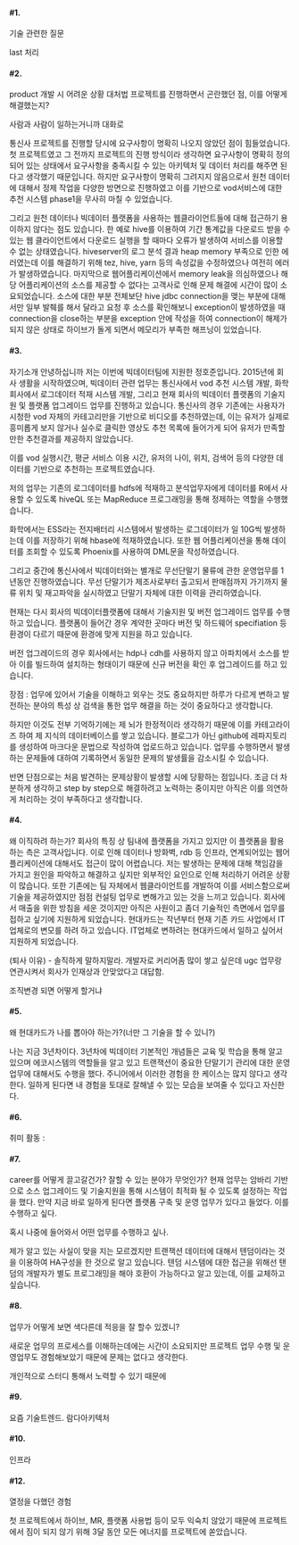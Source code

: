 #### #1.
기술 관련한 질문

last 처리

#### #2.
product 개발 시 어려운 상황 대처법
프로젝트를 진행하면서 곤란했던 점,
이를 어떻게 해결했는지?

사람과 사람이 일하는거니까 대화로

통신사 프로젝트를 진행할 당시에 요구사항이 명확히 나오지 않았던 점이 힘들었습니다.
첫 프로젝트였고 그 전까지 프로젝트의 진행 방식이라 생각하면
요구사항이 명확히 정의되어 있는 상태에서 요구사항을 충족시킬 수 있는
아키텍처 및 데이터 처리를 해주면 된다고 생각했기 때문입니다.
하지만 요구사항이 명확히 그려지지 않음으로서 원천 데이터에 대해서 정제 작업을 다양한 방면으로 진행하였고
이를 기반으로 vod서비스에 대한 추천 시스템 phase1을 무사히 마칠 수 있었습니다.

그리고 원천 데이터나 빅데이터 플랫폼을 사용하는 웹클라이언트들에 대해 접근하기 용이하지 않다는 점도 있습니다.
한 예로 hive를 이용하여 기간 통계값을 다운로드 받을 수 있는 웹 클라이언트에서 다운로드 실행을 할 때마다
오류가 발생하여 서비스를 이용할 수 없는 상태였습니다.
hiveserver의 로그 분석 결과 heap memory 부족으로 인한 에러였는데
이를 해결하기 위해 tez, hive, yarn 등의 속성값을 수정하였으나 여전히 에러가 발생하였습니다.
마지막으로 웹어플리케이션에서 memory leak을 의심하였으나 해당 어플리케이션의 소스를 제공할 수 없다는 고객사로 인해
문제 해결에 시간이 많이 소요되었습니다.
소스에 대한 부분 전체보단 hive jdbc connection을 맺는 부분에 대해서만 일부 발췌를 해서 달라고 요청 후
소스를 확인해보니 exception이 발생하였을 때 connection을 close하는 부분을 exception 안에 작성을 하여
connection이 해제가 되지 않은 상태로 하이브가 돌게 되면서 메모리가 부족한 해프닝이 있었습니다.


#### #3.
자기소개
안녕하십니까
저는 이번에 빅데이터팀에 지원한 정호준입니다.
2015년에 회사 생활을 시작하였으며, 빅데이터 관련 업무는
통신사에서 vod 추천 시스템 개발, 화학회사에서 로그데이터 적재 시스템 개발, 그리고 현재 회사의 빅데이터 플랫폼의 기술지원 및 플랫폼 업그레이드
업무를 진행하고 있습니다.
통신사의 경우 기존에는 사용자가 시청한 vod 자체의 카테고리만을 기반으로 비디오를 추천하였는데,
이는 유저가 실제로 흥미롭게 보지 않거나 실수로 클릭한 영상도 추천 목록에 들어가게 되어
유저가 만족할 만한 추천결과를 제공하지 않았습니다.  

이를 vod 실행시간, 평균 서비스 이용 시간, 유저의 나이, 위치, 검색어 등의 다양한 데이터를 기반으로 추천하는 프로젝트였습니다.

저의 업무는 기존의 로그데이터를 hdfs에 적재하고 분석업무자에게 데이터를 R에서 사용할 수 있도록 hiveQL 또는 MapReduce 프로그래밍을 통해 정제하는 역할을 수행했습니다.

화학에서는 ESS라는 전지배터리 시스템에서 발생하는 로그데이터가 일 10G씩 발생하는데 이를 저장하기 위해 hbase에 적재하였습니다.
또한 웹 어플리케이션을 통해 데이터를 조회할 수 있도록 Phoenix를 사용하여 DML문을 작성하였습니다.

그리고 중간에 통신사에서 빅데이터와는 별개로 무선단말기 물류에 관한 운영업무를 1년동안 진행하였습니다.
무선 단말기가 제조사로부터 출고되서 판매점까지 가기까지 물류 위치 및 재고파악을 실시하였고
단말기 자체에 대한 이력을 관리하였습니다.

현재는 다시 회사의 빅데이터플랫폼에 대해서 기술지원 및 버전 업그레이드 업무를 수행하고 있습니다.
플랫폼이 들어간 경우 계약한 곳마다 버전 및 하드웨어 specifiation 등 환경이 다르기 때문에
환경에 맞게 지원을 하고 있습니다.

버전 업그레이드의 경우 회사에서는 hdp나 cdh를 사용하지 않고 아파치에서 소스를 받아 이를 빌드하여 설치하는 형태이기 때문에
신규 버전을 확인 후 업그레이드를 하고 있습니다.


장점 :
업무에 있어서 기술을 이해하고 외우는 것도 중요하지만 하루가 다르게 변하고 발전하는 분야의 특성 상 검색을 통한
업무 해결을 하는 것이 중요하다고 생각합니다.

하지만 이것도 전부 기억하기에는 제 뇌가 한정적이라 생각하기 때문에
이를 카테고라이즈 하여 제 지식의 데이터베이스를 쌓고 있습니다.
블로그가 아닌 github에 레파지토리를 생성하여 마크다운 문법으로 작성하여 업로드하고 있습니다.
업무를 수행하면서 발생하는 문제들에 대하여 기록하면서 동일한 문제의 발생률을 감소시킬 수 있습니다.

반면 단점으로는 처음 발견하는 문제상황이 발생할 시에 당황하는 점입니다.
조금 더 차분하게 생각하고 step by step으로 해결하려고 노력하는 중이지만
아직은 이를 의연하게 처리하는 것이 부족하다고 생각합니다.


#### #4.
왜 이직하려 하는가?
회사의 특징 상 팀내에 플랫폼을 가지고 있지만 이 플랫폼을 활용하는 측은
고객사입니다.
이로 인해 데이터나 방화벽, rdb 등 인프라, 연계되어있는 웹어플리케이션에 대해서도
접근이 많이 어렵습니다.
저는 발생하는 문제에 대해 책임감을 가지고 원인을 파악하고 해결하고 싶지만 외부적인 요인으로 인해
처리하기 어려운 상황이 많습니다.
또한 기존에는 팀 자체에서 웹클라이언트를 개발하여 이를 서비스함으로써 기술을 제공하였지만
점점 컨설팅 업무로 변해가고 있는 것을 느끼고 있습니다.
회사에서 매출을 위한 방침을 세운 것이지만 아직은 사원이고 좀더 기술적인 측면에서 업무를 접하고 싶기에 지원하게 되었습니다.
현대카드는 작년부터 현재 기존 카드 사업에서 IT업체로의 변모를 하려 하고 있습니다.
IT업체로 변하려는 현대카드에서 일하고 싶어서 지원하게 되었습니다.

(퇴사 이유) - 솔직하게 말하지말라. 개발자로 커리어좀 많이 쌓고 싶은데
ugc
업무랑 연관시켜서
회사가 인재상과 안맞았다고 대답함.

조직변경 되면 어떻게 할거냐

#### #5.
왜 현대카드가 나를 뽑아야 하는가?(너만 그 기술을 할 수 있니?)

나는 지금 3년차이다.
3년차에 빅데이터 기본적인 개념들은 교육 및 학습을 통해 알고 있으며
에코시스템의 역할들을 알고 있고 트랜잭션이 중요한 단말기기 관리에 대한 운영업무에 대해서도 수행을 했다.
주니어에서 이러한 경험을 한 케이스는 많지 않다고 생각한다.
일하게 된다면 내 경험을 토대로 잘해낼 수 있는 모습을 보여줄 수 있다고 자신한다.
#### #6.
취미 활동 :

#### #7.
career를 어떻게 끌고갈건가?
잘할 수 있는 분야가 무엇인가?
현재 업무는 암바리 기반으로 소스 업그레이드 및 기술지원을 통해 시스템이 최적화 될 수 있도록
설정하는 작업을 했다.
만약 지금 바로 일하게 된다면 플랫폼 구축 및 운영 업무가 있다고 들었다.
이를 수행하고 싶다.

혹시 나중에 들어와서 어떤 업무를 수행하고 싶나.

제가 알고 있는 사실이 맞을 지는 모르겠지만
트랜잭션 데이터에 대해서 텐덤이라는 것을 이용하여 HA구성을 한 것으로 알고 있습니다.
텐덤 시스템에 대한 접근을 위해선 탠덤의 개발자가 별도 프로그래밍을 해야 호환이 가능하다고 알고 있는데,
이를 교체하고 싶습니다.


#### #8.
업무가 어떻게 보면 색다른데 적응을 잘 할수 있겠니?

새로운 업무의 프로세스를 이해하는데에는 시간이 소요되지만
프로젝트 업무 수행 및 운영업무도 경험해보았기 때문에 문제는 없다고 생각한다.

개인적으로 스터디 통해서 노력할 수 있기 때문에

#### #9.
요즘 기술트렌드.
람다아키텍처

#### #10.
인프라

#### #12.
열정을 다했던 경험

첫 프로젝트에서 하이브, MR, 플랫폼 사용법 등이 모두 익숙치 않았기 때문에
프로젝트에서 짐이 되지 않기 위해 3달 동안 모든 에너지를 프로젝트에 쏟았습니다. 
